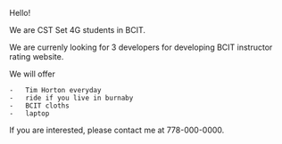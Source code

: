 Hello! 

We are CST Set 4G students in BCIT. 

We are currenly looking for 3 developers for developing BCIT instructor rating website. 

We will offer 

	-	Tim Horton everyday 
	- 	ride if you live in burnaby 
	- 	BCIT cloths
	- 	laptop 

If you are interested, please contact me at 778-000-0000.








